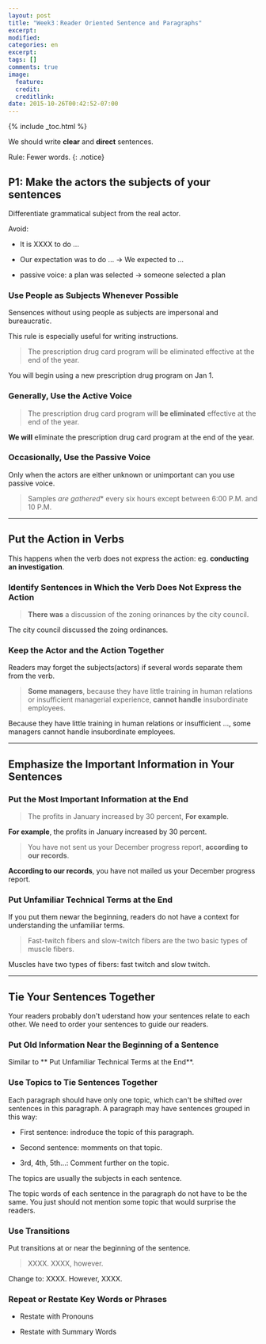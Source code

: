 ```yaml
---
layout: post
title: "Week3：Reader Oriented Sentence and Paragraphs"
excerpt:
modified:
categories: en
excerpt:
tags: []
comments: true
image:
  feature: 
  credit: 
  creditlink:
date: 2015-10-26T00:42:52-07:00
---
```


{% include _toc.html %}

We should write **clear** and **direct** sentences.

Rule: Fewer words.
{: .notice}

## P1: Make the actors the subjects of your sentences

Differentiate grammatical subject from the real actor.

Avoid:

* It is XXXX to do ...

* Our expectation was to do ... -> We expected to ...

* passive voice: a plan was selected -> someone selected a plan

### Use People as Subjects Whenever Possible

Sensences without using people as subjects are impersonal and bureaucratic.

This rule is especially useful for writing instructions.

> The prescription drug card program will be eliminated effective at the end of the year.

You will begin using a new prescription drug program on Jan 1.

### Generally, Use the Active Voice

> The prescription drug card program will **be eliminated** effective at the end of the year.

**We will** eliminate the prescription drug card program at the end of the year.

### Occasionally, Use the Passive Voice

Only when the actors are either unknown or unimportant can you use passive voice.

> Samples *are gathered** every six hours except between 6:00 P.M. and 10 P.M.

---

## Put the Action in Verbs

This happens when the verb does not express the action: eg. **conducting an investigation**.

### Identify Sentences in Which the Verb Does Not Express the Action

> **There was** a discussion of the zoning orinances by the city council.

The city council discussed the zoing ordinances.

### Keep the Actor and the Action Together

Readers may forget the subjects(actors) if several words separate them from the verb.

> **Some managers**, because they have little training in human relations or insufficient managerial experience, **cannot handle** insubordinate employees.

Because they have little training in human relations or insufficient ..., some managers cannot handle insubordinate employees.

---

## Emphasize the Important Information in Your Sentences

### Put the Most Important Information at **the End**

> The profits in January increased by 30 percent, **For example**.

**For example**, the profits in January increased by 30 percent.

> You have not sent us your December progress report, **according to our records**.

**According to our records**, you have not mailed us your December progress report.

### Put Unfamiliar Technical Terms at the End

If you put them newar the beginning, readers do not have a context for understanding the unfamiliar terms.

> Fast-twitch fibers and slow-twitch fibers are the two basic types of muscle fibers.

Muscles have two types of fibers: fast twitch and slow twitch.

---

## Tie Your Sentences Together

Your readers probably don't uderstand how your sentences relate to each other. We need to order your sentences to guide our readers.

### Put Old Information Near the Beginning of a Sentence

Similar to ** Put Unfamiliar Technical Terms at the End**.

### Use Topics to Tie Sentences Together

Each paragraph should have only one topic, which can't be shifted over sentences in this paragraph. A paragraph may have sentences grouped in this way:

* First sentence: indroduce the topic of this paragraph.

* Second sentence: momments on that topic.

* 3rd, 4th, 5th...: Comment further on the topic.

The topics are usually the subjects in each sentence.

The topic words of each sentence in the paragraph do not have to be the same. You just should not mention some topic that would surprise the readers.

### Use Transitions

Put transitions at or near the beginning of the sentence.

> XXXX. XXXX, however.

Change to: XXXX. However, XXXX.

### Repeat or Restate Key Words or Phrases

* Restate with Pronouns

* Restate with Summary Words





